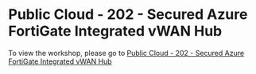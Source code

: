 # Public Cloud - 202 - Secured Azure FortiGate Integrated vWAN Hub

To view the workshop, please go to  [Public Cloud - 202 - Secured Azure FortiGate Integrated vWAN Hub](https://fortinetcloudcse.github.io/azure-202-advanced/>azure-202-advanced)